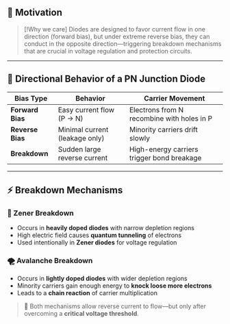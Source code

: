 ## 🧠 Motivation

> [!Why we care]
> Diodes are designed to favor current flow in one direction (forward bias), but under extreme reverse bias, they can conduct in the opposite direction—triggering breakdown mechanisms that are crucial in voltage regulation and protection circuits.

---

## 🔌 Directional Behavior of a PN Junction Diode

| Bias Type      | Behavior                          | Carrier Movement              |
|----------------|-----------------------------------|-------------------------------|
| **Forward Bias** | Easy current flow (P → N)         | Electrons from N recombine with holes in P |
| **Reverse Bias** | Minimal current (leakage only)    | Minority carriers drift slowly |
| **Breakdown**    | Sudden large reverse current      | High-energy carriers trigger bond breakage |

---

## ⚡ Breakdown Mechanisms

### 🔬 Zener Breakdown

- Occurs in **heavily doped diodes** with narrow depletion regions
- High electric field causes **quantum tunneling** of electrons
- Used intentionally in **Zener diodes** for voltage regulation

### 🌪️ Avalanche Breakdown

- Occurs in **lightly doped diodes** with wider depletion regions
- Minority carriers gain enough energy to **knock loose more electrons**
- Leads to a **chain reaction** of carrier multiplication

> 🧠 Both mechanisms allow reverse current to flow—but only after overcoming a **critical voltage threshold**.
